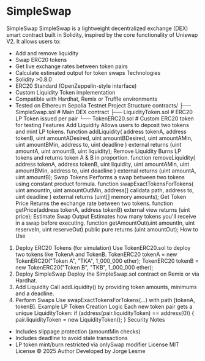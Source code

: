 # SimpleSwap
SimpleSwap
SimpleSwap is a lightweight decentralized exchange (DEX) smart contract built in Solidity, inspired by the core functionality of Uniswap V2. It allows users to:
- Add and remove liquidity
- Swap ERC20 tokens
- Get live exchange rates between token pairs
- Calculate estimated output for token swaps
Technologies
- Solidity >0.8.0
- ERC20 Standard (OpenZeppelin-style interface)
- Custom Liquidity Token implementation
- Compatible with Hardhat, Remix or Truffle environments
- Tested on Ethereum Sepolia Testnet
Project Structure
contracts/
├── SimpleSwap.sol         # Main DEX contract
├── LiquidityToken.sol     # ERC20 LP Token issued per pair
└── TokenERC20.sol         # Custom ERC20 token for testing
Features
Add Liquidity
Allows users to deposit two tokens and mint LP tokens.
function addLiquidity(
  address tokenA,
  address tokenB,
  uint amountADesired,
  uint amountBDesired,
  uint amountAMin,
  uint amountBMin,
  address to,
  uint deadline
) external returns (uint amountA, uint amountB, uint liquidity);
Remove Liquidity
Burns LP tokens and returns token A & B in proportion.
function removeLiquidity(
  address tokenA,
  address tokenB,
  uint liquidity,
  uint amountAMin,
  uint amountBMin,
  address to,
  uint deadline
) external returns (uint amountA, uint amountB);
Swap Tokens
Performs a swap between two tokens using constant product formula.
function swapExactTokensForTokens(
  uint amountIn,
  uint amountOutMin,
  address[] calldata path,
  address to,
  uint deadline
) external returns (uint[] memory amounts);
Get Token Price
Returns the exchange rate between two tokens.
function getPrice(address tokenA, address tokenB) external view returns (uint price);
Estimate Swap Output
Estimates how many tokens you'll receive in a swap before executing.
function getAmountOut(uint amountIn, uint reserveIn, uint reserveOut) public pure returns (uint amountOut);
How to Use
1. Deploy ERC20 Tokens (for simulation)
Use TokenERC20.sol to deploy two tokens like TokenA and TokenB.
TokenERC20 tokenA = new TokenERC20("Token A", "TKA", 1_000_000 ether);
TokenERC20 tokenB = new TokenERC20("Token B", "TKB", 1_000_000 ether);
2. Deploy SimpleSwap
Deploy the SimpleSwap.sol contract on Remix or via Hardhat.
3. Add Liquidity
Call addLiquidity() by providing token amounts, minimums and a deadline.
4. Perform Swaps
Use swapExactTokensForTokens(...) with path [tokenA, tokenB].
Example LP Token Creation Logic
Each new token pair gets a unique LiquidityToken:
if (address(pair.liquidityToken) == address(0)) {
    pair.liquidityToken = new LiquidityToken();
}
Security Notes
- Includes slippage protection (amountMin checks)
- Includes deadline to avoid stale transactions
- LP token mint/burn restricted via onlySwap modifier
License
MIT License © 2025
Author
Developed by Jorge Lesme 
